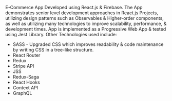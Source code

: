 ﻿E-Commerce App Developed using React.js & Firebase. 
The App demonstrates senior level development approaches in React.js Projects, 
utilizing design patterns such as Observables & Higher-order components, 
as well as utilizing many technologies to improve scalability, performance, & development times. 
App is implemented as a Progressive Web App & tested using Jest Library.
Other Technologies used include:
- SASS - Upgraded CSS which improves readability & code maintenance by writing CSS in a tree-like structure.
- React Router
- Redux
- Stripe API
- JSS
- Redux-Saga
- React Hooks
- Context API
- GraphQL
